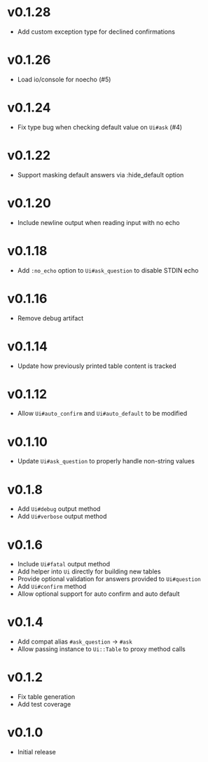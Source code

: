 # v0.1.28
* Add custom exception type for declined confirmations

# v0.1.26
* Load io/console for noecho (#5)

# v0.1.24
* Fix type bug when checking default value on `Ui#ask` (#4)

# v0.1.22
* Support masking default answers via :hide_default option

# v0.1.20
* Include newline output when reading input with no echo

# v0.1.18
* Add `:no_echo` option to `Ui#ask_question` to disable STDIN echo

# v0.1.16
* Remove debug artifact

# v0.1.14
* Update how previously printed table content is tracked

# v0.1.12
* Allow `Ui#auto_confirm` and `Ui#auto_default` to be modified

# v0.1.10
* Update `Ui#ask_question` to properly handle non-string values

# v0.1.8
* Add `Ui#debug` output method
* Add `Ui#verbose` output method

# v0.1.6
* Include `Ui#fatal` output method
* Add helper into `Ui` directly for building new tables
* Provide optional validation for answers provided to `Ui#question`
* Add `Ui#confirm` method
* Allow optional support for auto confirm and auto default

# v0.1.4
* Add compat alias `#ask_question` -> `#ask`
* Allow passing instance to `Ui::Table` to proxy method calls

# v0.1.2
* Fix table generation
* Add test coverage

# v0.1.0
* Initial release
